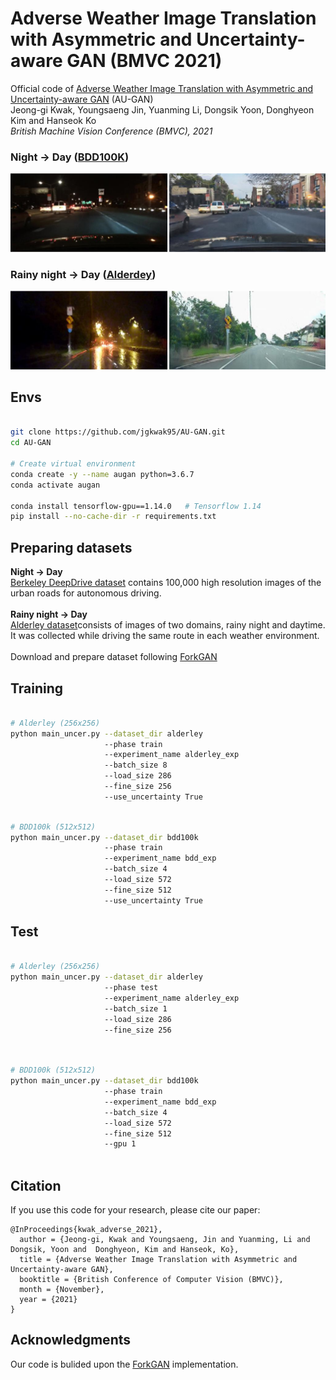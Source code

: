 # Adverse Weather Image Translation with Asymmetric and Uncertainty-aware GAN (BMVC 2021)
Official code of [Adverse Weather Image Translation with Asymmetric and Uncertainty-aware GAN](https://jgkwak95.github.io/) (AU-GAN)\
Jeong-gi Kwak, Youngsaeng Jin, Yuanming Li, Dongsik Yoon, Donghyeon Kim and Hanseok Ko </br>
*British Machine Vision Conference (BMVC), 2021*
</br>

### Night &rarr; Day ([BDD100K](https://bdd-data.berkeley.edu/))
<img src="./assets/augan_bdd.png" width="800">

### Rainy night &rarr; Day ([Alderdey](https://wiki.qut.edu.au/pages/viewpage.action?pageId=181178395))
<img src="./assets/augan_alderley.png" width="800">
</br>


## **Envs**

```bash

git clone https://github.com/jgkwak95/AU-GAN.git
cd AU-GAN

# Create virtual environment
conda create -y --name augan python=3.6.7
conda activate augan

conda install tensorflow-gpu==1.14.0   # Tensorflow 1.14
pip install --no-cache-dir -r requirements.txt

```

## **Preparing datasets**

**Night &rarr; Day** </br>
[Berkeley DeepDrive dataset](https://bdd-data.berkeley.edu/) contains 100,000 high resolution images of the urban roads for autonomous driving.</br></br>
**Rainy night &rarr; Day** </br>
[Alderley dataset](https://wiki.qut.edu.au/pages/viewpage.action?pageId=181178395)consists of images of two domains,
rainy night and daytime. It was collected while driving the same route in each weather environment.</br>
</br>
Download and prepare dataset following [ForkGAN](https://github.com/zhengziqiang/ForkGAN)

## Training

```bash

# Alderley (256x256)
python main_uncer.py --dataset_dir alderley
                     --phase train
                     --experiment_name alderley_exp
                     --batch_size 8 
                     --load_size 286 
                     --fine_size 256 
                     --use_uncertainty True

```

```bash

# BDD100k (512x512)
python main_uncer.py --dataset_dir bdd100k 
                     --phase train
                     --experiment_name bdd_exp
                     --batch_size 4 
                     --load_size 572 
                     --fine_size 512 
                     --use_uncertainty True

```

## Test

```bash

# Alderley (256x256)
python main_uncer.py --dataset_dir alderley
                     --phase test
                     --experiment_name alderley_exp
                     --batch_size 1 
                     --load_size 286 
                     --fine_size 256 
                    
```

```bash

# BDD100k (512x512)
python main_uncer.py --dataset_dir bdd100k
                     --phase train
                     --experiment_name bdd_exp
                     --batch_size 4 
                     --load_size 572 
                     --fine_size 512 
                     --gpu 1 
                    

```


## **Citation**
If you use this code for your research, please cite our paper:
```
@InProceedings{kwak_adverse_2021},
  author = {Jeong-gi, Kwak and Youngsaeng, Jin and Yuanming, Li and Dongsik, Yoon and  Donghyeon, Kim and Hanseok, Ko},
  title = {Adverse Weather Image Translation with Asymmetric and Uncertainty-aware GAN},
  booktitle = {British Conference of Computer Vision (BMVC)},
  month = {November},
  year = {2021}
}
```
## Acknowledgments
Our code is bulided upon the [ForkGAN](https://www.ecva.net/papers/eccv_2020/papers_ECCV/papers/123480154.pdf) implementation.
